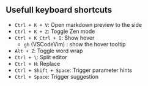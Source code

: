## Usefull keyboard shortcuts

- `Ctrl + K + V`: Open markdown preview to the side
- `Ctrl + K + Z`: Toggle Zen mode
- `Ctrl + K Ctrl + I`: Show hover
    - `gh` (VSCodeVim) : show the hover tooltip
- `Alt + Z`: Toggle word wrap
- `Ctrl + \`: Split editor
- `Ctrl + H`: Replace
- `Ctrl + Shift + Space`: Trigger parameter hints
- `Ctrl + Space`: Trigger suggestion